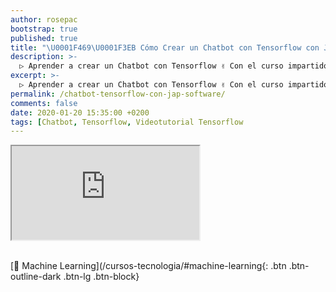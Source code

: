 ```yaml
---
author: rosepac
bootstrap: true
published: true
title: "\U0001F469‍\U0001F3EB Cómo Crear un Chatbot con Tensorflow con Jap Software"
description: >-
  ▷ Aprender a crear un Chatbot con Tensorflow ✌️ Con el curso impartido por Jap Software
excerpt: >-
  ▷ Aprender a crear un Chatbot con Tensorflow ✌️ Con el curso impartido por Jap Software
permalink: /chatbot-tensorflow-con-jap-software/
comments: false
date: 2020-01-20 15:35:00 +0200
tags: [Chatbot, Tensorflow, Videotutorial Tensorflow
---
```


<div class="embed-responsive embed-responsive-16by9">
  <iframe class="embed-responsive-item" src="https://www.youtube.com/embed/videoseries?list=PLLJJqiFt6VPrpiloSJRGg2afg7QZz5jym" allowfullscreen></iframe>
</div><br/>

[🧠 Machine Learning](/cursos-tecnologia/#machine-learning{: .btn .btn-outline-dark .btn-lg .btn-block}

